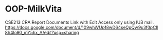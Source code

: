 ﻿# OOP-MilkVita
CSE213 CRA Report Documents Link with Edit Access only using IUB mail.
https://docs.google.com/document/d/109whWUpf8wD64seQpQw9u3f0pCIl8h4Io90_mY5hx_A/edit?usp=sharing
